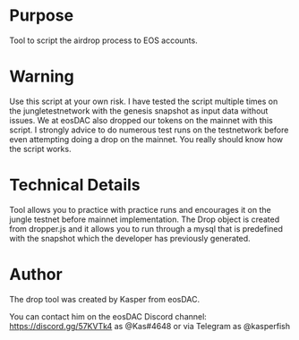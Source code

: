 # Purpose
Tool to script the airdrop process to EOS accounts.

# Warning
Use this script at your own risk. I have tested the script multiple times on the jungletestnetwork with the genesis snapshot as input data without issues. 
We at eosDAC also dropped our tokens on the mainnet with this script. I strongly advice to do numerous test runs on the testnetwork before even attempting doing 
a drop on the mainnet. You really should know how the script works.

# Technical Details
Tool allows you to practice with practice runs and encourages it on the jungle testnet before mainnet implementation. The Drop object is created from dropper.js and it allows you to run through a mysql that is predefined with the snapshot which the developer has previously generated.


# Author
The drop tool was created by Kasper from eosDAC.

You can contact him on the eosDAC Discord channel: https://discord.gg/57KVTk4 as @Kas#4648 or via Telegram as @kasperfish
